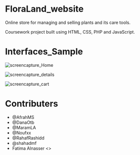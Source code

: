 # FloraLand_website
Online store for managing and selling plants and its care tools. 

Coursework project built using HTML, CSS, PHP and JavaScript.

# Interfaces_Sample
![screencapture_Home](https://user-images.githubusercontent.com/85033378/173086099-9e59b3cf-4673-447c-b9a6-319c3142092a.png)

![screencapture_details](https://user-images.githubusercontent.com/85033378/173086136-f0a6e1b1-fbfa-4779-986f-0201642ef80a.png)

![screencapture_cart](https://user-images.githubusercontent.com/85033378/173086195-2f5caf22-eb3d-4a39-9c95-6746a0781d9e.png)


# Contributers 
- @AfrahMS
- @DanaOtb
- @MaramLA
- @Noufxx
- @RahafRashidd
- @shahadmf
- Fatima Alnasser <>
